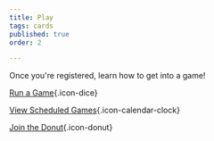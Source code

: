 ```yaml
---
title: Play
tags: cards
published: true
order: 2

---
```

Once you're registered, learn how to get into a game!

[Run a Game](/run-an-event){.icon-dice}

[View Scheduled Games](/events){.icon-calendar-clock}

[Join the Donut](/the-donut){.icon-donut}